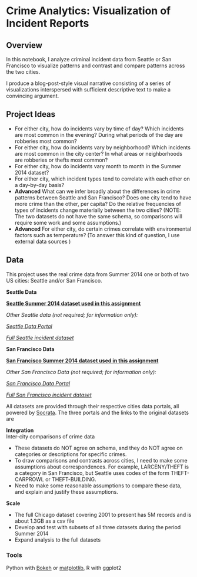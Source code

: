 # Crime Analytics: Visualization of Incident Reports
## Overview

In this notebook, I analyze criminal incident data from Seattle or San Francisco to visualize patterns and contrast and compare patterns across the two cities.

I produce a blog-post-style visual narrative consisting of a series of visualizations interspersed with sufficient descriptive text to make a convincing argument.

## Project Ideas

- For either city, how do incidents vary by time of day? Which incidents are most common in the evening? During what periods of the day are robberies most common?
- For either city, how do incidents vary by neighborhood? Which incidents are most common in the city center? In what areas or neighborhoods are robberies or thefts most common?
- For either city, how do incidents vary month to month in the Summer 2014 dataset?
- For either city, which incident types tend to correlate with each other on a day-by-day basis?
- **Advanced**  What can we infer broadly about the differences in crime patterns between Seattle and San Francisco? Does one city tend to have more crime than the other, per capita? Do the relative frequencies of types of incidents change materially between the two cities? (NOTE: The two datasets do not have the same schema, so comparisons will require some work and some assumptions.)
- **Advanced**  For either city, do certain crimes correlate with environmental factors such as temperature? (To answer this kind of question, I use external data sources )

## Data

This project uses the real crime data from Summer 2014 one or both of two US cities: Seattle and/or San Francisco.

**Seattle Data**

[**Seattle Summer 2014 dataset used in this assignment**](https://github.com/uwescience/datasci_course_materials/blob/master/assignment6/seattle_incidents_summer_2014.csv)

_Other Seattle data (not required; for information only):_

[_Seattle Data Portal_](https://data.seattle.gov/)

[_Full Seattle incident dataset_](https://data.seattle.gov/Public-Safety/Seattle-Police-Department-Police-Report-Incident/7ais-f98f)

**San Francisco Data**

[**San Francisco Summer 2014 dataset used in this assignment**](https://github.com/uwescience/datasci_course_materials/blob/master/assignment6/sanfrancisco_incidents_summer_2014.csv)

_Other San Francisco Data (not required; for information only):_

[_San Francisco Data Portal_](https://data.sfgov.org/)

[_Full San Francisco incident dataset_](https://data.sfgov.org/Public-Safety/SFPD-Incidents-from-1-January-2003/tmnf-yvry)

All datasets are provided through their respective cities data portals, all powered by  [Socrata](https://www.socrata.com/). The three portals and the links to the original datasets are

**Integration**  
Inter-city comparisons of crime data 
* These datasets do NOT agree on schema, and they do NOT agree on categories or descriptions for specific crimes. 
* To draw comparisons and contrasts across cities, I need to make some assumptions about correspondences. For example, LARCENY/THEFT is a category in San Francisco, but Seattle uses codes of the form THEFT-CARPROWL or THEFT-BUILDING.
* Need to make some reasonable assumptions to compare these data, and explain and justify these assumptions.

**Scale**  
* The full Chicago dataset covering 2001 to present has 5M records and is about 1.3GB as a csv file
* Develop and test with subsets of all three datasets during the period Summer 2014 
* Expand analysis to the full datasets

### Tools
Python with  [Bokeh](http://bokeh.pydata.org/en/latest/) or  [matplotlib](http://matplotlib.org/), R with ggplot2
